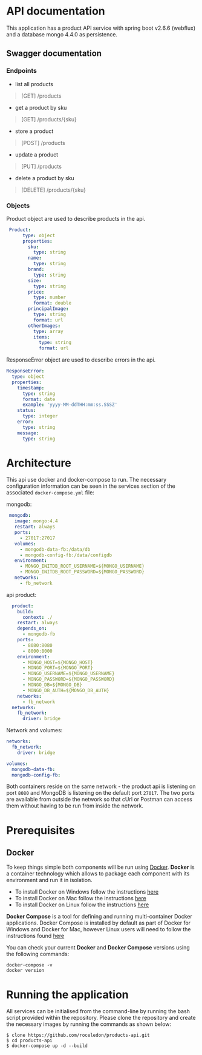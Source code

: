 # API documentation
This application has a product API service with spring boot v2.6.6 (webflux) and a database mongo 4.4.0 as persistence.

## Swagger documentation
### Endpoints

- list all products
> [GET]  /products
- get a product by sku
> [GET] /products/{sku}
- store a product
> [POST] /products
- update a product
> [PUT] /products
- delete a product by sku
> [DELETE] /products/{sku}

### Objects
Product object are used to describe products in the api.
```yaml
 Product:
      type: object
      properties:
        sku:
          type: string
        name:
          type: string
        brand:
          type: string
        size:
          type: string
        price:
          type: number
          format: double
        principalImage:
          type: string
          format: url
        otherImages:
          type: array
          items:
            type: string
            format: url
```

ResponseError object are used to describe errors in the api.
```yaml
ResponseError:
  type: object
  properties:
    timestamp:
      type: string
      format: date
      example: 'yyyy-MM-ddTHH:mm:ss.SSSZ'
    status:
      type: integer
    error:
      type: string
    message:
      type: string
```

# Architecture
This api use docker and docker-compose to run. The necessary configuration information can be seen in the services section of the associated `docker-compose.yml` file:

mongodb:
```yaml
 mongodb:
   image: mongo:4.4
   restart: always
   ports:
     - 27017:27017
   volumes:
     - mongodb-data-fb:/data/db
     - mongodb-config-fb:/data/configdb
   environment:
     - MONGO_INITDB_ROOT_USERNAME=${MONGO_USERNAME}
     - MONGO_INITDB_ROOT_PASSWORD=${MONGO_PASSWORD}
   networks:
     - fb_network
```
api product: 
```yaml
  product:
    build:
      context: ./
    restart: always
    depends_on:
      - mongodb-fb
    ports:
      - 8080:8080
      - 8000:8000
    environment:
      - MONGO_HOST=${MONGO_HOST}
      - MONGO_PORT=${MONGO_PORT}
      - MONGO_USERNAME=${MONGO_USERNAME}
      - MONGO_PASSWORD=${MONGO_PASSWORD}
      - MONGO_DB=${MONGO_DB}
      - MONGO_DB_AUTH=${MONGO_DB_AUTH}
    networks:
      - fb_network
  networks:
    fb_network:
      driver: bridge
```

Network and volumes:
```yaml
networks:
  fb_network:
    driver: bridge

volumes:
  mongodb-data-fb:
  mongodb-config-fb:
```

Both containers reside on the same network - the product api is listening on port `8080` and MongoDB is
listening on the default port `27017`. The two ports are available from
outside the network so that cUrl or Postman can access them without having to be run from inside the network.

# Prerequisites
## Docker

To keep things simple both components will be run using [Docker](https://www.docker.com). **Docker** is a container
technology which allows to package each component with its environment and run it in isolation.

-   To install Docker on Windows follow the instructions [here](https://docs.docker.com/docker-for-windows/)
-   To install Docker on Mac follow the instructions [here](https://docs.docker.com/docker-for-mac/)
-   To install Docker on Linux follow the instructions [here](https://docs.docker.com/install/)

**Docker Compose** is a tool for defining and running multi-container Docker applications. Docker Compose is installed by default as part of Docker for Windows and Docker for Mac, however Linux users
will need to follow the instructions found [here](https://docs.docker.com/compose/install/)

You can check your current **Docker** and **Docker Compose** versions using the following commands:

```console
docker-compose -v
docker version
```

# Running the application

All services can be initialised from the command-line by running the bash script provided within the repository. Please
clone the repository and create the necessary images by running the commands as shown below:

```console
$ clone https://github.com/roceledon/products-api.git
$ cd products-api
$ docker-compose up -d --build
```

